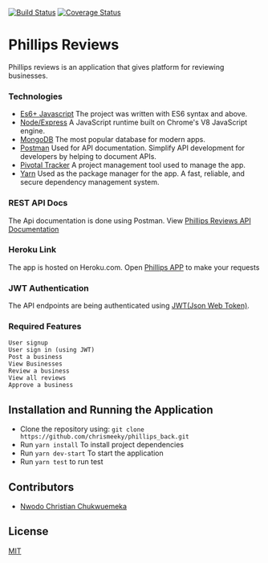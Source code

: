[![Build Status](https://travis-ci.com/chrismeeky/phillips_back.svg?branch=develop)](https://travis-ci.com/chrismeeky/phillips_back)
[![Coverage Status](https://coveralls.io/repos/github/chrismeeky/phillips_back/badge.svg?branch=develop)](https://coveralls.io/github/chrismeeky/phillips_back?branch=develop)

# Phillips Reviews

Phillips reviews is an application that gives platform for reviewing businesses.

### Technologies

- [Es6+ Javascript](https://www.ecma-international.org/ecma-262/9.0/index.html) The project was written with ES6 syntax and above.
- [Node/Express](https://nodejs.org/en/) A JavaScript runtime built on Chrome's V8 JavaScript engine.
- [MongoDB](https://www.mongodb.com/) The most popular database for modern apps.
- [Postman](https://getpostman.com/) Used for API documentation. Simplify API development for developers by helping to document APIs.
- [Pivotal Tracker](https://www.pivotaltracker.com) A project management tool used to manage the app.
- [Yarn](https://yarnpkg.com/lang/en/) Used as the package manager for the app. A fast, reliable, and secure dependency management system.

### REST API Docs

The Api documentation is done using Postman. View [Phillips Reviews API Documentation](https://documenter.getpostman.com/view/9168340/TVmFkg88)

### Heroku Link

The app is hosted on Heroku.com. Open [Phillips APP](https://phillipsback.herokuapp.com) to make your requests

### JWT Authentication

The API endpoints are being authenticated using [JWT(Json Web Token)](https://jwt.io/).

### Required Features

```
User signup
User sign in (using JWT)
Post a business
View Businesses
Review a business
View all reviews
Approve a business
```

## Installation and Running the Application

- Clone the repository using: `git clone https://github.com/chrismeeky/phillips_back.git`
- Run `yarn install` To install project dependencies
- Run `yarn dev-start` To start the application
- Run `yarn test` to run test

## Contributors

- [Nwodo Christian Chukwuemeka](https://github.com/chrismeeky)

## License

[MIT](https://github.com/chrismeeky/phillips_back/blob/develop/LICENSE)
